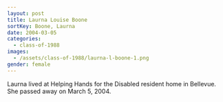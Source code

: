 ```yaml
---
layout: post
title: Laurna Louise Boone
sortKey: Boone, Laurna
date: 2004-03-05
categories:
  - class-of-1988
images:
  - /assets/class-of-1988/laurna-l-boone-1.png
gender: female
---
```


Laurna lived at Helping Hands for the Disabled resident home in Bellevue. She passed away on March 5, 2004.

